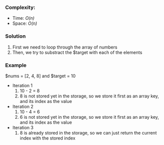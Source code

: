 ### Complexity:
- Time: <i>O(n)</i>
- Space: <i>O(n)</i>

### Solution
1. First we need to loop through the array of numbers
2. Then, we try to substract the $target with each of the elements


### Example
$nums = [2, 4, 8] and $target = 10

- Iteration 1
  1. 10 - 2 = 8
  2. 8 is not stored yet in the storage, so we store it first as an array key, and its index as the value
- Iteration 2
  1. 10 - 4 = 6
  2. 6 is not stored yet in the storage, so we store it first as an array key, and its index as the value
- Iteration 3
  1. 8 is already stored in the storage, so we can just return the current index with the stored index